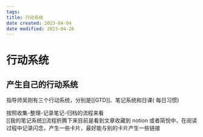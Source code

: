 ```yaml
---
tags:
title: 行动系统
date created: 2023-04-04
date modified: 2023-04-26
---
```


# 行动系统

## 产生自己的行动系统

指导师吴刚有三个行动系统，分别是[[GTD]]、笔记系统和日课( 每日习惯)

按照收集-整理-记录笔记-归档的流程来看  
[[我的笔记系统]]流程折腾下来目前是看到文章收藏到 notion 或者简悦中，在阅读过程中记录闪念，产生一些卡片，最好能与别的卡片产生一些链接

